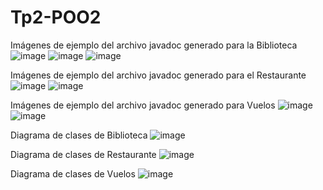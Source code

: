 # Tp2-POO2
Imágenes de ejemplo del archivo javadoc generado para la Biblioteca
![image](https://github.com/user-attachments/assets/750b42e2-742e-4b39-ae6e-93203fd7101b)
![image](https://github.com/user-attachments/assets/4d02edbd-1832-4b94-bdcc-3c351f0f25a2)
![image](https://github.com/user-attachments/assets/047c15c6-669e-4db4-aa77-504347bb92a9)

Imágenes de ejemplo del archivo javadoc generado para el Restaurante
![image](https://github.com/user-attachments/assets/9f3f4ccf-044f-4ebf-a198-b076e81ea280)
![image](https://github.com/user-attachments/assets/cb5f3da0-3c66-4cb8-9311-d906eb16d2e7)

Imágenes de ejemplo del archivo javadoc generado para Vuelos
![image](https://github.com/user-attachments/assets/80fd5804-2a12-4836-b042-8bdd07688678)
![image](https://github.com/user-attachments/assets/9edc46f3-c8ec-40aa-9735-e5a44b4e9bc1)

Diagrama de clases de Biblioteca
![image](https://github.com/user-attachments/assets/f529064b-45af-46a4-a1bc-d84f042daa77)

Diagrama de clases de Restaurante 
![image](https://github.com/user-attachments/assets/9824ac5a-d21f-45d7-b4c8-d4c9010e00a1)

Diagrama de clases de Vuelos
![image](https://github.com/user-attachments/assets/9a010d0c-c536-4cd3-b471-15ff691ffc3b)

